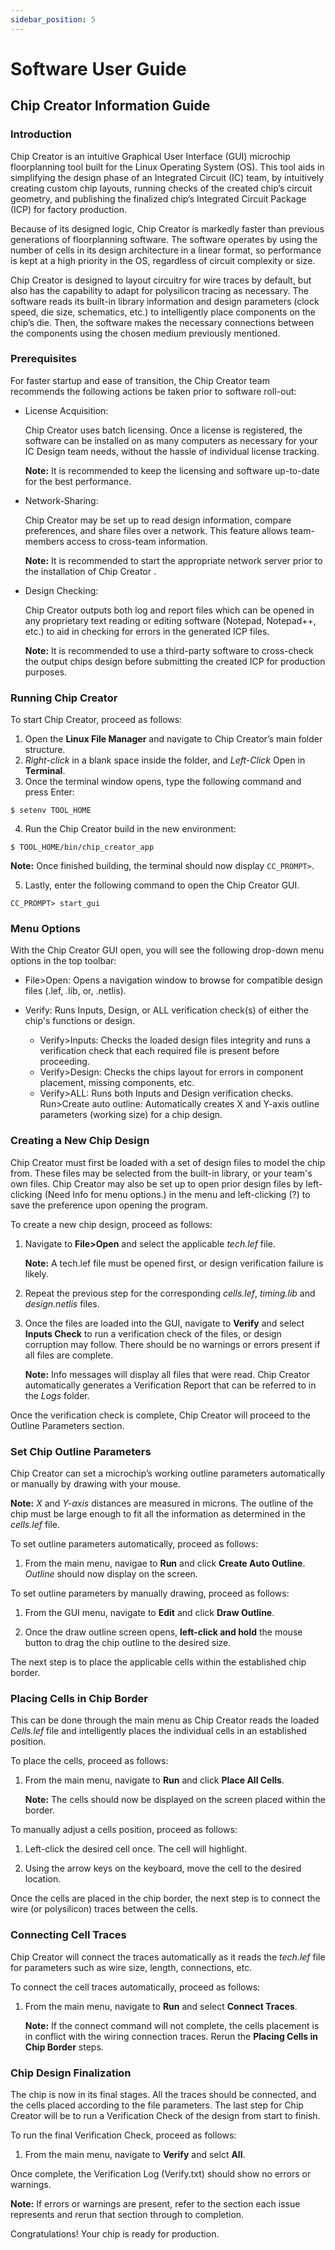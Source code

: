 ```yaml
---
sidebar_position: 5
---
```


# Software User Guide

## Chip Creator Information Guide

### Introduction

Chip Creator is an intuitive Graphical User Interface (GUI) microchip floorplanning tool built
for the Linux Operating System (OS). This tool aids in simplifying the design phase of an
Integrated Circuit (IC) team, by intuitively creating custom chip layouts, running checks of the
created chip’s circuit geometry, and publishing the finalized chip’s Integrated Circuit Package
(ICP) for factory production.

Because of its designed logic, Chip Creator is markedly faster than previous generations of
floorplanning software. The software operates by using the number of cells in its design
architecture in a linear format, so performance is kept at a high priority in the OS, regardless
of circuit complexity or size.

Chip Creator is designed to layout circuitry for wire traces by default, but also has the
capability to adapt for polysilicon tracing as necessary. The software reads its built-in library
information and design parameters (clock speed, die size, schematics, etc.) to intelligently
place components on the chip’s die. Then, the software makes the necessary connections
between the components using the chosen medium previously mentioned.

### Prerequisites

For faster startup and ease of transition, the Chip Creator team recommends the following
actions be taken prior to software roll-out:

- License Acquisition:

  Chip Creator uses batch licensing. Once a license is registered, the software can be
  installed on as many computers as necessary for your IC Design team needs, without
  the hassle of individual license tracking.

  **Note:** It is recommended to keep the licensing and software up-to-date for the best
  performance.

- Network-Sharing:

  Chip Creator may be set up to read design information, compare preferences, and
  share files over a network. This feature allows team-members access to cross-team
  information.

  **Note:** It is recommended to start the appropriate network server prior to the installation of
  Chip Creator .

- Design Checking:

  Chip Creator outputs both log and report files which can be opened in any
  proprietary text reading or editing software (Notepad, Notepad++, etc.) to aid in
  checking for errors in the generated ICP files.

  **Note:** It is recommended to use a third-party software to cross-check the output chips design
  before submitting the created ICP for production purposes.

### Running Chip Creator

To start Chip Creator, proceed as follows:

1. Open the **Linux File Manager** and navigate to Chip Creator’s main folder structure.
2. _Right-click_ in a blank space inside the folder, and _Left-Click_ Open in **Terminal**.
3. Once the terminal window opens, type the following command and press Enter:

<code>$ setenv TOOL_HOME</code>

4. Run the Chip Creator build in the new environment:

<code>$ TOOL_HOME/bin/chip_creator_app</code>

**Note:** Once finished building, the terminal should now display <code>CC_PROMPT></code>.

5. Lastly, enter the following command to open the Chip Creator GUI.

<code>CC_PROMPT> start_gui</code>

### Menu Options

With the Chip Creator GUI open, you will see the following drop-down menu options in the
top toolbar:

- File>Open: Opens a navigation window to browse for compatible design files (.lef, .lib, or,
  .netlis).

- Verify: Runs Inputs, Design, or ALL verification check(s) of either the chip's functions or
  design.
  - Verify>Inputs: Checks the loaded design files integrity and runs a verification check
    that each required file is present before proceeding.
  - Verify>Design: Checks the chips layout for errors in component placement, missing
    components, etc.
  - Verify>ALL: Runs both Inputs and Design verification checks.
    Run>Create auto outline: Automatically creates X and Y-axis outline parameters (working
    size) for a chip design.

### Creating a New Chip Design

Chip Creator must first be loaded with a set of design files to model the chip from. These
files may be selected from the built-in library, or your team's own files. Chip Creator may
also be set up to open prior design files by left-clicking (Need Info for menu options.) in the
menu and left-clicking (?) to save the preference upon opening the program.

To create a new chip design, proceed as follows:

1. Navigate to **File>Open** and select the applicable _tech.lef_ file.

   **Note:** A tech.lef file must be opened first, or design verification failure is likely.

2. Repeat the previous step for the corresponding _cells.lef_, _timing.lib_ and _design.netlis_
   files.

3. Once the files are loaded into the GUI, navigate to **Verify** and select **Inputs Check** to run a verification check of the files, or design corruption may follow. There should be no warnings or errors present if all files are complete.

   **Note:** Info messages will display all files that were read. Chip Creator automatically generates a Verification Report that can be referred to in the _Logs_ folder.

Once the verification check is complete, Chip Creator will proceed to the Outline
Parameters section.

### Set Chip Outline Parameters

Chip Creator can set a microchip’s working outline parameters automatically or manually by
drawing with your mouse.

**Note:** _X_ and _Y-axis_ distances are measured in microns. The outline of the chip must
be large enough to fit all the information as determined in the _cells.lef_ file.

To set outline parameters automatically, proceed as follows:

1. From the main menu, navigae to **Run** and click **Create Auto Outline**. _Outline_ should now display
   on the screen.

To set outline parameters by manually drawing, proceed as follows:

1. From the GUI menu, navigate to **Edit** and click **Draw Outline**.

2. Once the draw outline screen opens, **left-click and hold** the mouse button to drag
   the chip outline to the desired size.

The next step is to place the applicable cells within the established chip border.

### Placing Cells in Chip Border

This can be done through the main menu as Chip Creator reads the loaded _Cells.lef_ file and
intelligently places the individual cells in an established position.

To place the cells, proceed as follows:

1. From the main menu, navigate to **Run** and click **Place All Cells**.

   **Note:** The cells should now be displayed on the screen placed within the border.

To manually adjust a cells position, proceed as follows:

1. Left-click the desired cell once. The cell will highlight.

2. Using the arrow keys on the keyboard, move the cell to the desired location.

Once the cells are placed in the chip border, the next step is to connect the wire (or
polysilicon) traces between the cells.

### Connecting Cell Traces

Chip Creator will connect the traces automatically as it reads the _tech.lef_ file for parameters such as wire size, length, connections, etc.

To connect the cell traces automatically, proceed as follows:

1. From the main menu, navigate to **Run** and select **Connect Traces**.

   **Note:** If the connect command will not complete, the cells placement is in conflict with
   the wiring connection traces. Rerun the **Placing Cells in Chip Border** steps.

### Chip Design Finalization

The chip is now in its final stages. All the traces should be connected, and the cells placed
according to the file parameters. The last step for Chip Creator will be to run a Verification
Check of the design from start to finish.

To run the final Verification Check, proceed as follows:

1. From the main menu, navigate to **Verify** and selct **All**.

Once complete, the Verification Log (Verify.txt) should show no errors or warnings.

**Note:** If errors or warnings are present, refer to the section each issue represents and rerun that section
through to completion.

Congratulations! Your chip is ready for production.
